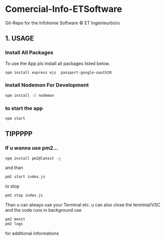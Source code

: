 # Comercial-Info-ETSoftware
Git-Repo for the Infohome Software © ET Ingenieurbüro

## 1. USAGE

### Install All Packages

To use the App pls install all packages listed below. 
```bash
npm install express ejs  passport-google-oauth20 
```

### Install Nodemon For Development

```bash
npm install -D nodemon
```

### to start the app

```bash
npm start
```

## TIPPPPP
### If u wanna use pm2... 

```bash
npm install pm2@latest -g
```
and than

```bash
pm2 start index.js
```
to stop
```bash
pm2 stop index.js
```
Than u can always use your Terminal etc. u can also close the terminal/VSC and the code runs in background
use 
```bash
pm2 monit
pm2 logs
```
for additional informations



